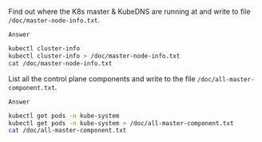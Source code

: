 Find out where the K8s master & KubeDNS are running at and write to file `/doc/master-node-info.txt`.

`Answer`
```bash
kubectl cluster-info
kubectl cluster-info > /doc/master-node-info.txt
cat /doc/master-node-info.txt
```

List all the control plane components and write to the file `/doc/all-master-component.txt`.

`Answer`
```bash
kubectl get pods -n kube-system
kubectl get pods -n kube-system > /doc/all-master-component.txt
cat /doc/all-master-component.txt
```
